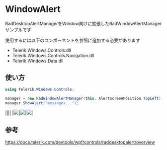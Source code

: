 ﻿# WindowAlert
RadDesktopAlertManagerをWindow向けに拡張したRadWindowAlertManagerサンプルです  

使用するには以下のコンポーネントを参照に追加する必要があります  
- Telerik.Windows.Controls.dll
- Telerik.Windows.Controls.Navigation.dll
- Telerik.Windows.Data.dll

## 使い方
```cs
using Telerik.Windows.Controls;

manager = new RadWindowAlertManager(this, AlertScreenPosition.TopLeft);
manager.ShowAlert("messages...");
```
||||
|![](https://github.com/nosimo/CSharpSapmles/blob/image/images/window_alert_bottom_right1.png)|![](https://github.com/nosimo/CSharpSapmles/blob/image/images/window_alert_bottom_right3.png)|![](https://github.com/nosimo/CSharpSapmles/blob/image/images/window_alert_top_left3.png)|

## 参考
https://docs.telerik.com/devtools/wpf/controls/raddesktopalert/overview  

